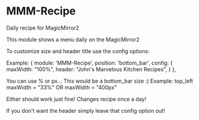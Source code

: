 # MMM-Recipe
Daily recipe for MagicMirror2


This module shows a menu daily on the MagicMirror2

To customize size and header title use the config options:

Example:
{
  module: 'MMM-Recipe',
  position: 'bottom_bar',
       config: {
	  maxWidth: "100%",
	  header: "John's Marvelous Kitchen Recipes",
               }
 },
  

You can use % or px...   This would be a bottom_bar size :)
Example:  top_left
maxWidth = "33%" 
    OR
maxWidth = "400px"

Either should work just fine!   Changes recipe once a day!

If you don't want the header simply leave that config option out!


